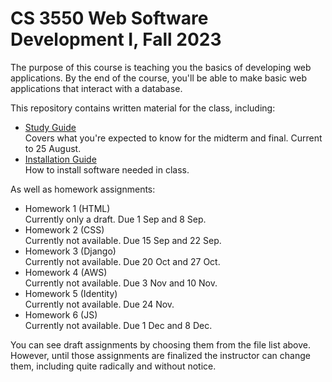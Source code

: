 CS 3550 Web Software Development I, Fall 2023
=============================================

The purpose of this course is teaching you the basics of developing
web applications. By the end of the course, you'll be able to make
basic web applications that interact with a database.

This repository contains written material for the class, including:

* [Study Guide](study-guide.md) \
  Covers what you're expected to know for the midterm and final.
  Current to 25 August.
* [Installation Guide](install.md) \
  How to install software needed in class.
  
As well as homework assignments:

* Homework 1 (HTML) \
  Currently only a draft. Due 1 Sep and 8 Sep.
* Homework 2 (CSS) \
  Currently not available. Due 15 Sep and 22 Sep.
* Homework 3 (Django) \
  Currently not available. Due 20 Oct and 27 Oct.
* Homework 4 (AWS) \
  Currently not available. Due 3 Nov and 10 Nov.
* Homework 5 (Identity) \
  Currently not available. Due 24 Nov.
* Homework 6 (JS) \
  Currently not available. Due 1 Dec and 8 Dec.

You can see draft assignments by choosing them from the file list
above. However, until those assignments are finalized the instructor
can change them, including quite radically and without notice.
